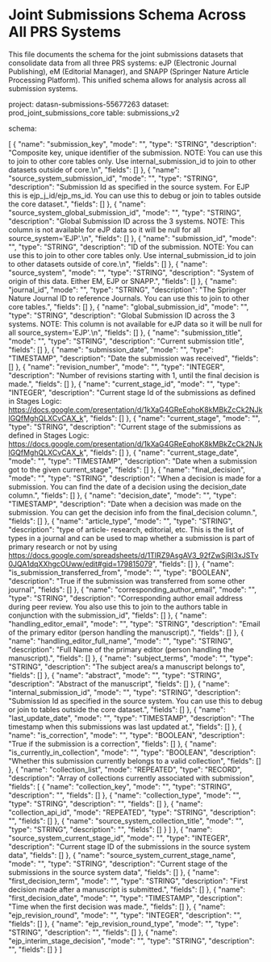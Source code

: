 # Joint Submissions Schema Across All PRS Systems

This file documents the schema for the joint submissions datasets that consolidate data from all three PRS systems: eJP (Electronic Journal Publishing), eM (Editorial Manager), and SNAPP (Springer Nature Article Processing Platform). This unified schema allows for analysis across all submission systems.

project: datasn-submissions-55677263
dataset: prod_joint_submissions_core
table: submissions_v2

schema:


[
  {
    "name": "submission_key",
    "mode": "",
    "type": "STRING",
    "description": "Composite key, unique identifier of the submission. NOTE: You can use this to join to other core tables only. Use internal_submission_id to join to other datasets outside of core.\n",
    "fields": []
  },
  {
    "name": "source_system_submission_id",
    "mode": "",
    "type": "STRING",
    "description": "Submission Id as specified in the source system. For EJP this is ejp_j_id/ejp_ms_id. You can use this to debug or join to tables outside the core dataset.",
    "fields": []
  },
  {
    "name": "source_system_global_submission_id",
    "mode": "",
    "type": "STRING",
    "description": "Global Submission ID across the 3 systems. NOTE: This column is not available for eJP data so it will be null for all source_system='EJP'.\n",
    "fields": []
  },
  {
    "name": "submission_id",
    "mode": "",
    "type": "STRING",
    "description": "ID of the submission. NOTE: You can use this to join to other core tables only. Use internal_submission_id to join to other datasets outside of core.\n",
    "fields": []
  },
  {
    "name": "source_system",
    "mode": "",
    "type": "STRING",
    "description": "System of origin of this data. Either EM, EJP or SNAPP.",
    "fields": []
  },
  {
    "name": "journal_id",
    "mode": "",
    "type": "STRING",
    "description": "The Springer Nature Journal ID to reference Journals. You can use this to join to other core tables.",
    "fields": []
  },
  {
    "name": "global_submission_id",
    "mode": "",
    "type": "STRING",
    "description": "Global Submission ID across the 3 systems. NOTE: This column is not available for eJP data so it will be null for all source_system='EJP'.\n",
    "fields": []
  },
  {
    "name": "submission_title",
    "mode": "",
    "type": "STRING",
    "description": "Current submission title",
    "fields": []
  },
  {
    "name": "submission_date",
    "mode": "",
    "type": "TIMESTAMP",
    "description": "Date the submission was received",
    "fields": []
  },
  {
    "name": "revision_number",
    "mode": "",
    "type": "INTEGER",
    "description": "Number of revisions starting with 1, until the final decision is made.",
    "fields": []
  },
  {
    "name": "current_stage_id",
    "mode": "",
    "type": "INTEGER",
    "description": "Current stage Id of the submissions as defined in Stages Logic: https://docs.google.com/presentation/d/1kXaG4GReEqhoK8kMBkZcCk2NJklGQfMghQLXCvCAX_k",
    "fields": []
  },
  {
    "name": "current_stage",
    "mode": "",
    "type": "STRING",
    "description": "Current stage of the submissions as defined in Stages Logic: https://docs.google.com/presentation/d/1kXaG4GReEqhoK8kMBkZcCk2NJklGQfMghQLXCvCAX_k",
    "fields": []
  },
  {
    "name": "current_stage_date",
    "mode": "",
    "type": "TIMESTAMP",
    "description": "Date when a submission got to the given current_stage",
    "fields": []
  },
  {
    "name": "final_decision",
    "mode": "",
    "type": "STRING",
    "description": "When a decision is made for a submission. You can find the date of a decision using the decision_date column.",
    "fields": []
  },
  {
    "name": "decision_date",
    "mode": "",
    "type": "TIMESTAMP",
    "description": "Date when a decision was made on the submission. You can get the decision info from the final_decision column.",
    "fields": []
  },
  {
    "name": "article_type",
    "mode": "",
    "type": "STRING",
    "description": "type of article- research, editorial, etc. This is the list of types in a journal and can be used to map whether a submission is part of primary research or not by using https://docs.google.com/spreadsheets/d/1TIRZ9AsgAV3_92fZwSjRI3xJSTv0JQA1dqXXhgcOUww/edit#gid=179815079",
    "fields": []
  },
  {
    "name": "is_submission_transferred_from",
    "mode": "",
    "type": "BOOLEAN",
    "description": "True if the submission was transferred from some other journal",
    "fields": []
  },
  {
    "name": "corresponding_author_email",
    "mode": "",
    "type": "STRING",
    "description": "Corresponding author email address during peer review. You also use this to join to the authors table in conjunction with the submission_id",
    "fields": []
  },
  {
    "name": "handling_editor_email",
    "mode": "",
    "type": "STRING",
    "description": "Email of the primary editor (person handling the manuscript).",
    "fields": []
  },
  {
    "name": "handling_editor_full_name",
    "mode": "",
    "type": "STRING",
    "description": "Full Name of the primary editor (person handling the manuscript).",
    "fields": []
  },
  {
    "name": "subject_terms",
    "mode": "",
    "type": "STRING",
    "description": "The subject area/s a manuscript belongs to",
    "fields": []
  },
  {
    "name": "abstract",
    "mode": "",
    "type": "STRING",
    "description": "Abstract of the manuscript",
    "fields": []
  },
  {
    "name": "internal_submission_id",
    "mode": "",
    "type": "STRING",
    "description": "Submission Id as specified in the source system. You can use this to debug or join to tables outside the core dataset.",
    "fields": []
  },
  {
    "name": "last_update_date",
    "mode": "",
    "type": "TIMESTAMP",
    "description": "The timestamp when this submissions was last updated at.",
    "fields": []
  },
  {
    "name": "is_correction",
    "mode": "",
    "type": "BOOLEAN",
    "description": "True if the submission is a correction",
    "fields": []
  },
  {
    "name": "is_currently_in_collection",
    "mode": "",
    "type": "BOOLEAN",
    "description": "Whether this submission currently belongs to a valid collection",
    "fields": []
  },
  {
    "name": "collection_list",
    "mode": "REPEATED",
    "type": "RECORD",
    "description": "Array of collections currently associated with submission",
    "fields": [
      {
        "name": "collection_key",
        "mode": "",
        "type": "STRING",
        "description": "",
        "fields": []
      },
      {
        "name": "collection_type",
        "mode": "",
        "type": "STRING",
        "description": "",
        "fields": []
      },
      {
        "name": "collection_api_id",
        "mode": "REPEATED",
        "type": "STRING",
        "description": "",
        "fields": []
      },
      {
        "name": "source_system_collection_title",
        "mode": "",
        "type": "STRING",
        "description": "",
        "fields": []
      }
    ]
  },
  {
    "name": "source_system_current_stage_id",
    "mode": "",
    "type": "INTEGER",
    "description": "Current stage ID of the submissions in the source system data",
    "fields": []
  },
  {
    "name": "source_system_current_stage_name",
    "mode": "",
    "type": "STRING",
    "description": "Current stage of the submissions in the source system data",
    "fields": []
  },
  {
    "name": "first_decision_term",
    "mode": "",
    "type": "STRING",
    "description": "First decision made after a manuscript is submitted.",
    "fields": []
  },
  {
    "name": "first_decision_date",
    "mode": "",
    "type": "TIMESTAMP",
    "description": "Time when the first decision was made.",
    "fields": []
  },
  {
    "name": "ejp_revision_round",
    "mode": "",
    "type": "INTEGER",
    "description": "",
    "fields": []
  },
  {
    "name": "ejp_revision_round_type",
    "mode": "",
    "type": "STRING",
    "description": "",
    "fields": []
  },
  {
    "name": "ejp_interim_stage_decision",
    "mode": "",
    "type": "STRING",
    "description": "",
    "fields": []
  }
]